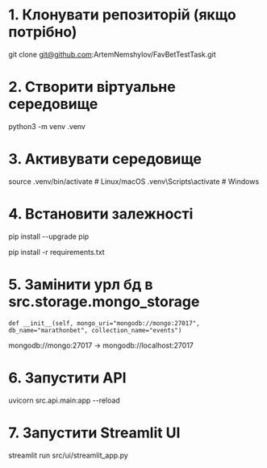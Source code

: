 # 1. Клонувати репозиторій (якщо потрібно)
git clone git@github.com:ArtemNemshylov/FavBetTestTask.git

# 2. Створити віртуальне середовище
python3 -m venv .venv

# 3. Активувати середовище
source .venv/bin/activate  # Linux/macOS
.venv\Scripts\activate     # Windows

# 4. Встановити залежності
pip install --upgrade pip

pip install -r requirements.txt

# 5. Замінити урл бд в src.storage.mongo_storage
    def __init__(self, mongo_uri="mongodb://mongo:27017", db_name="marathonbet", collection_name="events")
mongodb://mongo:27017 -> mongodb://localhost:27017

# 6. Запустити API
uvicorn src.api.main:app --reload

# 7. Запустити Streamlit UI
streamlit run src/ui/streamlit_app.py
